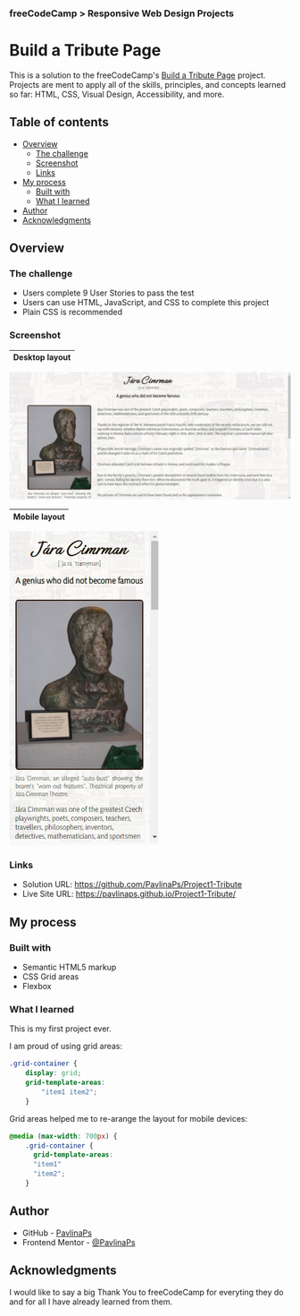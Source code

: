 ### freeCodeCamp > Responsive Web Design Projects

# Build a Tribute Page

This is a solution to the freeCodeCamp's [Build a Tribute Page](https://www.freecodecamp.org/learn/responsive-web-design/responsive-web-design-projects/build-a-tribute-page) project. Projects are ment to apply all of the skills, principles, and concepts learned so far: HTML, CSS, Visual Design, Accessibility, and more.

## Table of contents

- [Overview](#overview)
  - [The challenge](#the-challenge)
  - [Screenshot](#screenshot)
  - [Links](#links)
- [My process](#my-process)
  - [Built with](#built-with)
  - [What I learned](#what-i-learned)
- [Author](#author)
- [Acknowledgments](#acknowledgments)

## Overview

### The challenge
- Users complete 9 User Stories to pass the test
- Users can use HTML, JavaScript, and CSS to complete this project
- Plain CSS is recommended

### Screenshot

| Desktop layout |
|:--:|
![Desktop layout](./screenshot-desktop.jpg)


| Mobile layout |
|:--:|
![Mobile layout](./screenshot-mobile.jpg)

### Links

- Solution URL: https://github.com/PavlinaPs/Project1-Tribute
- Live Site URL: https://pavlinaps.github.io/Project1-Tribute/

## My process

### Built with

- Semantic HTML5 markup
- CSS Grid areas
- Flexbox

### What I learned

This is my first project ever. 

I am proud of using grid areas:

```css
.grid-container {
    display: grid;
    grid-template-areas: 
        "item1 item2";
    }
```
Grid areas helped me to re-arange the layout for mobile devices:

```css
@media (max-width: 700px) {
    .grid-container {
      grid-template-areas: 
      "item1"
      "item2";
    }
```

## Author

- GitHub - [PavlinaPs](https://github.com/PavlinaPs)
- Frontend Mentor - [@PavlinaPs](https://www.frontendmentor.io/profile/PavlinaPs)

## Acknowledgments

I would like to say a big Thank You to freeCodeCamp for everyting they do and for all I have already learned from them.
